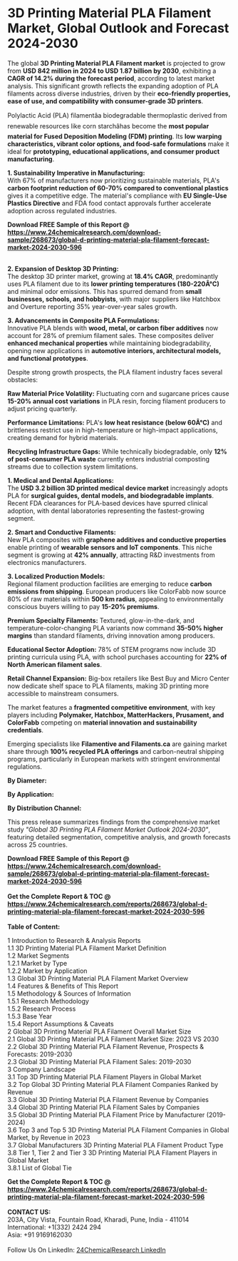 <h1>3D Printing Material PLA Filament Market, Global Outlook and Forecast 2024-2030</h1><p>The global <strong>3D Printing Material PLA Filament market</strong> is projected to grow from <strong>USD 842 million in 2024 to USD 1.87 billion by 2030</strong>, exhibiting a <strong>CAGR of 14.2% during the forecast period</strong>, according to latest market analysis. This significant growth reflects the expanding adoption of PLA filaments across diverse industries, driven by their <strong>eco-friendly properties, ease of use, and compatibility with consumer-grade 3D printers</strong>.</p><p>Polylactic Acid (PLA) filamentâa biodegradable thermoplastic derived from renewable resources like corn starchâhas become the <strong>most popular material for Fused Deposition Modeling (FDM) printing</strong>. Its <strong>low warping characteristics, vibrant color options, and food-safe formulations</strong> make it ideal for <strong>prototyping, educational applications, and consumer product manufacturing</strong>.</p><p><strong>1. Sustainability Imperative in Manufacturing:</strong><br>
With 67% of manufacturers now prioritizing sustainable materials, PLA's <strong>carbon footprint reduction of 60-70% compared to conventional plastics</strong> gives it a competitive edge. The material's compliance with <strong>EU Single-Use Plastics Directive</strong> and FDA food contact approvals further accelerate adoption across regulated industries.</p><div><b>Download FREE Sample of this Report @ 
            <a href="https://www.24chemicalresearch.com/download-sample/268673/global-d-printing-material-pla-filament-forecast-market-2024-2030-596">
            https://www.24chemicalresearch.com/download-sample/268673/global-d-printing-material-pla-filament-forecast-market-2024-2030-596</a></b></div><br><p><strong>2. Expansion of Desktop 3D Printing:</strong><br>
The desktop 3D printer market, growing at <strong>18.4% CAGR</strong>, predominantly uses PLA filament due to its <strong>lower printing temperatures (180-220Â°C)</strong> and minimal odor emissions. This has spurred demand from <strong>small businesses, schools, and hobbyists</strong>, with major suppliers like Hatchbox and Overture reporting 35% year-over-year sales growth.</p><p><strong>3. Advancements in Composite PLA Formulations:</strong><br>
Innovative PLA blends with <strong>wood, metal, or carbon fiber additives</strong> now account for 28% of premium filament sales. These composites deliver <strong>enhanced mechanical properties</strong> while maintaining biodegradability, opening new applications in <strong>automotive interiors, architectural models, and functional prototypes</strong>.</p><p>Despite strong growth prospects, the PLA filament industry faces several obstacles:</p><p><strong>Raw Material Price Volatility:</strong> Fluctuating corn and sugarcane prices cause <strong>15-20% annual cost variations</strong> in PLA resin, forcing filament producers to adjust pricing quarterly.</p><p><strong>Performance Limitations:</strong> PLA's <strong>low heat resistance (below 60Â°C)</strong> and brittleness restrict use in high-temperature or high-impact applications, creating demand for hybrid materials.</p><p><strong>Recycling Infrastructure Gaps:</strong> While technically biodegradable, only <strong>12% of post-consumer PLA waste</strong> currently enters industrial composting streams due to collection system limitations.</p><p><strong>1. Medical and Dental Applications:</strong><br>
The <strong>USD 3.2 billion 3D printed medical device market</strong> increasingly adopts PLA for <strong>surgical guides, dental models, and biodegradable implants</strong>. Recent FDA clearances for PLA-based devices have spurred clinical adoption, with dental laboratories representing the fastest-growing segment.</p><p><strong>2. Smart and Conductive Filaments:</strong><br>
New PLA composites with <strong>graphene additives and conductive properties</strong> enable printing of <strong>wearable sensors and IoT components</strong>. This niche segment is growing at <strong>42% annually</strong>, attracting R&amp;D investments from electronics manufacturers.</p><p><strong>3. Localized Production Models:</strong><br>
Regional filament production facilities are emerging to reduce <strong>carbon emissions from shipping</strong>. European producers like ColorFabb now source 80% of raw materials within <strong>500 km radius</strong>, appealing to environmentally conscious buyers willing to pay <strong>15-20% premiums</strong>.</p><p><strong>Premium Specialty Filaments:</strong> Textured, glow-in-the-dark, and temperature-color-changing PLA variants now command <strong>35-50% higher margins</strong> than standard filaments, driving innovation among producers.</p><p><strong>Educational Sector Adoption:</strong> 78% of STEM programs now include 3D printing curricula using PLA, with school purchases accounting for <strong>22% of North American filament sales</strong>.</p><p><strong>Retail Channel Expansion:</strong> Big-box retailers like Best Buy and Micro Center now dedicate shelf space to PLA filaments, making 3D printing more accessible to mainstream consumers.</p><p>The market features a <strong>fragmented competitive environment</strong>, with key players including <strong>Polymaker, Hatchbox, MatterHackers, Prusament, and ColorFabb</strong> competing on <strong>material innovation and sustainability credentials</strong>.</p><p>Emerging specialists like <strong>Filamentive and Filaments.ca</strong> are gaining market share through <strong>100% recycled PLA offerings</strong> and carbon-neutral shipping programs, particularly in European markets with stringent environmental regulations.</p><p><strong>By Diameter:</strong></p><p><strong>By Application:</strong></p><p><strong>By Distribution Channel:</strong></p><p>This press release summarizes findings from the comprehensive market study <em>"Global 3D Printing PLA Filament Market Outlook 2024-2030"</em>, featuring detailed segmentation, competitive analysis, and growth forecasts across 25 countries.</p><div><b>Download FREE Sample of this Report @ 
            <a href="https://www.24chemicalresearch.com/download-sample/268673/global-d-printing-material-pla-filament-forecast-market-2024-2030-596">
            https://www.24chemicalresearch.com/download-sample/268673/global-d-printing-material-pla-filament-forecast-market-2024-2030-596</a></b></div><br><div><b>Get the Complete Report & TOC @ 
            <a href="https://www.24chemicalresearch.com/reports/268673/global-d-printing-material-pla-filament-forecast-market-2024-2030-596">
            https://www.24chemicalresearch.com/reports/268673/global-d-printing-material-pla-filament-forecast-market-2024-2030-596</a></b></div><br>
            <b>Table of Content:</b><p>1 Introduction to Research & Analysis Reports<br />
    1.1 3D Printing Material PLA Filament Market Definition<br />
    1.2 Market Segments<br />
        1.2.1 Market by Type<br />
        1.2.2 Market by Application<br />
    1.3 Global 3D Printing Material PLA Filament Market Overview<br />
    1.4 Features & Benefits of This Report<br />
    1.5 Methodology & Sources of Information<br />
        1.5.1 Research Methodology<br />
        1.5.2 Research Process<br />
        1.5.3 Base Year<br />
        1.5.4 Report Assumptions & Caveats<br />
2 Global 3D Printing Material PLA Filament Overall Market Size<br />
    2.1 Global 3D Printing Material PLA Filament Market Size: 2023 VS 2030<br />
    2.2 Global 3D Printing Material PLA Filament Revenue, Prospects & Forecasts: 2019-2030<br />
    2.3 Global 3D Printing Material PLA Filament Sales: 2019-2030<br />
3 Company Landscape<br />
    3.1 Top 3D Printing Material PLA Filament Players in Global Market<br />
    3.2 Top Global 3D Printing Material PLA Filament Companies Ranked by Revenue<br />
    3.3 Global 3D Printing Material PLA Filament Revenue by Companies<br />
    3.4 Global 3D Printing Material PLA Filament Sales by Companies<br />
    3.5 Global 3D Printing Material PLA Filament Price by Manufacturer (2019-2024)<br />
    3.6 Top 3 and Top 5 3D Printing Material PLA Filament Companies in Global Market, by Revenue in 2023<br />
    3.7 Global Manufacturers 3D Printing Material PLA Filament Product Type<br />
    3.8 Tier 1, Tier 2 and Tier 3 3D Printing Material PLA Filament Players in Global Market<br />
        3.8.1 List of Global Tie</p><div><b>Get the Complete Report & TOC @ 
            <a href="https://www.24chemicalresearch.com/reports/268673/global-d-printing-material-pla-filament-forecast-market-2024-2030-596">
            https://www.24chemicalresearch.com/reports/268673/global-d-printing-material-pla-filament-forecast-market-2024-2030-596</a></b></div><br><b>CONTACT US:</b><br>
            203A, City Vista, Fountain Road, Kharadi, Pune, India - 411014<br>
            International: +1(332) 2424 294<br>
            Asia: +91 9169162030 <br><br>
            Follow Us On LinkedIn: <a href="https://www.linkedin.com/company/24chemicalresearch/">24ChemicalResearch LinkedIn</a>
